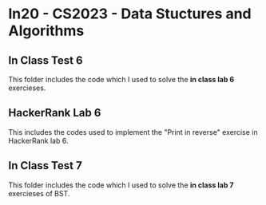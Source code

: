 # ln20 - CS2023 - Data Stuctures and Algorithms

## In Class Test 6
This folder includes the code which I used to solve the **in class lab 6** exercieses.  

## HackerRank Lab 6
This  includes the codes  used to implement the "Print in reverse" exercise in HackerRank lab 6. 

## In Class Test 7
This folder includes the code which I used to solve the **in class lab 7** exercieses of BST.  

